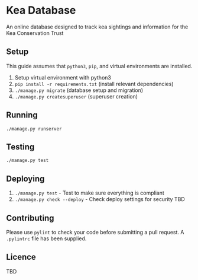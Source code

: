 # Kea Database
An online database designed to track kea sightings and information for the Kea Conservation Trust


## Setup
This guide assumes that `python3`, `pip`, and virtual environments are installed.
1. Setup virtual environment with python3
2. `pip install -r requirements.txt` (install relevant dependencies)
3. `./manage.py migrate` (database setup and migration)
4. `./manage.py createsuperuser` (superuser creation)


## Running
`./manage.py runserver`


## Testing
`./manage.py test`


## Deploying
1. `./manage.py test` - Test to make sure everything is compliant
2. `./manage.py check --deploy` - Check deploy settings for security
TBD


## Contributing
Please use `pylint` to check your code before submitting a pull request. A `.pylintrc` file has been
supplied.


## Licence
TBD
